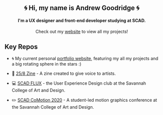 <!-- <div align="center">
  <img width="200px" src="https://cdn.sanity.io/images/wvk3aqii/production/74baa5bce8f78db41960a668b0bb7a3e069eb28f-800x800.png" />
</div>
 -->
<h2 align="center">🌀 Hi, my name is Andrew Goodridge 🌀</h2>
<h4 align="center">I'm a UX designer and front-end developer studying at SCAD.</h3>
<p align="center">Check out my <a href="https://ndrewgood.com" target="_blank">website</a> to view all my projects!</p>

## Key Repos

* 🌀 My current personal <a href="https://github.com/ndrewgood/ndrewgood-sanity-gatsby" target="_blank">portfolio website</a>, featuring my all my projects and a big rotating sphere in the stars :)

* 📕 <a href="https://github.com/ndrewgood/258zine" target="_blank">25/8 Zine</a> - A zine created to give voice to artists.

* 💻 <a href="https://github.com/ndrewgood/scad-flux-site" target="_blank">SCAD FLUX</a> - the User Experience Design club at the Savannah College of Art and Design.

* ✏️ <a href="https://github.com/ndrewgood/scad-flux-site" target="_blank">SCAD CoMotion 2020</a> - A student-led motion graphics conference at the Savannah College of Art and Design. 

<!--
## Tech Stack

* ![HTML5](https://img.shields.io/badge/-HTML5-E34F26?style=plastic&logo=html5&logoColor=white)
  ![CSS3](https://img.shields.io/badge/-CSS3-1572B6?style=plastic&logo=css3)
  ![JavaScript](https://img.shields.io/badge/-JavaScript-black?style=plastic&logo=javascript)
  ![Git](https://img.shields.io/badge/-Git-black?style=plastic&logo=git)
  ![Python](https://img.shields.io/badge/-Python-8fcfd1?style=plastic&logo=Python)

*  ![React](https://img.shields.io/badge/-React-3b2e5a?style=plastic&logo=react)
   ![Gatsby](https://img.shields.io/badge/-Gatsby-blueviolet?style=plastic&logo=gatsby)
   ![Graphql](https://img.shields.io/badge/-Graphql-E10098?style=plastic&logo=Graphql)
   ![Node.JS](https://img.shields.io/badge/-Node.JS-black?style=plastic&logo=Node.js)
   ![Webpack](https://img.shields.io/badge/-Webpack-blue?style=plastic&logo=Webpack)
   ![JQuery](https://img.shields.io/badge/-JQuery-black?style=plastic&logo=JQuery)

*  ![Three.JS](https://img.shields.io/badge/-Three.JS-green?style=plastic&logo=Three.JS)
   ![P5.JS](https://img.shields.io/badge/-P5.JS-red?style=plastic&logo=P5.JS)
   ![Anime.JS](https://img.shields.io/badge/-Anime.JS-grey?style=plastic&logo=Anime.JS)
   
*  ![Netlify](https://img.shields.io/badge/-Netlify-teal?style=plastic&logo=Netlify&logoColor=white)
   ![Sanity.io](https://img.shields.io/badge/-Sanity.io-red?style=plastic&logo=Sanity.io&logoColor=white)
   ![Vercel](https://img.shields.io/badge/-Vercel-black?style=plastic&logo=Vercel&logoColor=white)
   ![DigitalOcean](https://img.shields.io/badge/-DigitalOcean-white?style=plastic&logo=DigitalOcean)
   ![Glitch](https://img.shields.io/badge/-Glitch%20-%233333FF.svg?style=plastic&logo=Glitch&logoColor=white)
   -->
